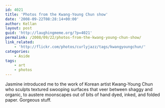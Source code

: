 ```yaml
---
id: 4021
title: 'Photos from the Kwang-Young Chun show'
date: '2008-09-22T08:28:14+00:00'
author: Kellan
layout: post
guid: 'http://laughingmeme.org/?p=4021'
permalink: /2008/09/22/photos-from-the-kwang-young-chun-show/
link_related:
    - 'http://flickr.com/photos/curlyjazz/tags/kwangyoungchun/'
categories:
    - Aside
tags:
    - art
    - photos
---
```


Jasmine introduced me to the work of Korean artist Kwang-Young Chun who sculpts textured swooping surfaces that veer between shaggy and organic, to austere moonscapes out of bits of hand dyed, inked, and folded paper. Gorgeous stuff.